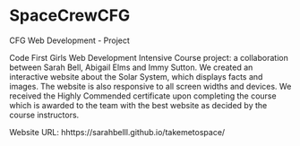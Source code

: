 # SpaceCrewCFG
 CFG Web Development - Project

Code First Girls Web Development Intensive Course project: a collaboration between Sarah Bell, Abigail Elms and Immy Sutton. We created an interactive website about the Solar System, which displays facts and images. The website is also responsive to all screen widths and devices. We received the Highly Commended certificate upon completing the course which is awarded to the team with the best website as decided by the course instructors.

Website URL: hhttps://sarahbelll.github.io/takemetospace/

